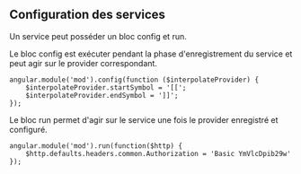 ## Configuration des services

Un service peut posséder un bloc config et run.

Le bloc config est exécuter pendant la phase d'enregistrement du service et peut agir sur le provider correspondant.

    angular.module('mod').config(function ($interpolateProvider) {
        $interpolateProvider.startSymbol = '[[';
        $interpolateProvider.endSymbol = ']]';
    });

Le bloc run permet d'agir sur le service une fois le provider enregistré et configuré.

    angular.module('mod').run(function($http) {
        $http.defaults.headers.common.Authorization = 'Basic YmVlcDpib29w'
    });
